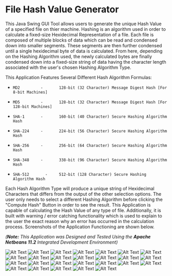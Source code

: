 # File Hash Value Generator
This Java Swing GUI Tool allows users to generate the unique Hash Value of a specified file on thier machine. Hashing is an algorithm used in order to calculate a fixed-size Hexidecimal Representation of a file. Each file is composed of multiple blocks of data which can be read and condensed down into smaller segments. These segments are then further condensed until a single hexidecimal byte of data is calculated. From here, depending on the Hashing Algorithm used, the newly calculated bytes are finally condensed down into a fixed-size string of data having the character length associated with the user's chosen Hashing Algorithm Type.

This Application Features Several Different Hash Algorithm Formulas:

*     MD2         -       128-bit (32 Character) Message Digest Hash [For 8-bit Machines]
*     MD5         -       128-bit (32 Character) Message Digest Hash [For 128-bit Machines]
*     SHA-1       -       160-bit (40 Character) Secure Hashing Algorithm Hash
*     SHA-224     -       224-bit (56 Character) Secure Hashing Algorithm Hash
*     SHA-256     -       256-bit (64 Character) Secure Hashing Algorithm Hash
*     SHA-348     -       338-bit (96 Character) Secure Hashing Algorithm Hash
*     SHA-512       -     512-bit (128 Character) Secure Hashing Algorithm Hash

Each Hash Algorithm Type will produce a unique string of Hexidecimal Characters that differs from the output of the other selection options. The user only needs to select a different Hashing Algorithm before clicking the "Compute Hash" Button in order to see the result. This Application is capable of calculating the Hash Value of any type of file. Additionally, it is built with warning / error catching functionality which is used to explain to the user the exact reason why an error has occurred in the calculation process.
Screenshots of the Application Functioning are shown below.

*(**Note:** This Application was Designed and Tested Using the **Apache Netbeans 11.2** Integrated Development Environment)*

![Alt Text](FileHashGenerator/Screenshots/divider_line_neon.png)
![Alt Text](FileHashGenerator/Screenshots/Image_0.png)
![Alt Text](FileHashGenerator/Screenshots/divider_line_neon.png)
![Alt Text](FileHashGenerator/Screenshots/Image_1.png)
![Alt Text](FileHashGenerator/Screenshots/divider_line_neon.png)
![Alt Text](FileHashGenerator/Screenshots/Image_2.png)
![Alt Text](FileHashGenerator/Screenshots/divider_line_neon.png)
![Alt Text](FileHashGenerator/Screenshots/Image_3.png)
![Alt Text](FileHashGenerator/Screenshots/divider_line_neon.png)
![Alt Text](FileHashGenerator/Screenshots/Image_4.png)
![Alt Text](FileHashGenerator/Screenshots/divider_line_neon.png)
![Alt Text](FileHashGenerator/Screenshots/Image_5.png)
![Alt Text](FileHashGenerator/Screenshots/divider_line_neon.png)
![Alt Text](FileHashGenerator/Screenshots/Image_6.png)
![Alt Text](FileHashGenerator/Screenshots/divider_line_neon.png)
![Alt Text](FileHashGenerator/Screenshots/Image_12.png)
![Alt Text](FileHashGenerator/Screenshots/divider_line_neon.png)
![Alt Text](FileHashGenerator/Screenshots/Image_7.png)
![Alt Text](FileHashGenerator/Screenshots/divider_line_neon.png)
![Alt Text](FileHashGenerator/Screenshots/Image_8.png)
![Alt Text](FileHashGenerator/Screenshots/divider_line_neon.png)
![Alt Text](FileHashGenerator/Screenshots/Image_9.png)
![Alt Text](FileHashGenerator/Screenshots/divider_line_neon.png)
![Alt Text](FileHashGenerator/Screenshots/Image_10.png)
![Alt Text](FileHashGenerator/Screenshots/divider_line_neon.png)
![Alt Text](FileHashGenerator/Screenshots/Image_11.png)


